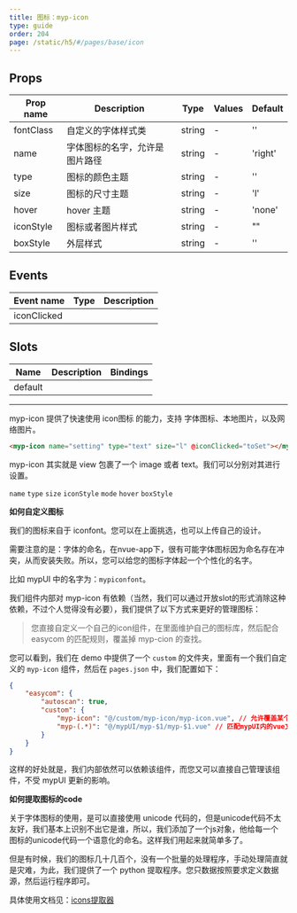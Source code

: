 ```yaml
---
title: 图标：myp-icon
type: guide
order: 204
page: /static/h5/#/pages/base/icon
---
```


## Props

| Prop name | Description                    | Type   | Values | Default |
| --------- | ------------------------------ | ------ | ------ | ------- |
| fontClass | 自定义的字体样式类             | string | -      | ''      |
| name      | 字体图标的名字，允许是图片路径 | string | -      | 'right' |
| type      | 图标的颜色主题                 | string | -      | ''      |
| size      | 图标的尺寸主题                 | string | -      | 'l'     |
| hover     | hover 主题                     | string | -      | 'none'  |
| iconStyle | 图标或者图片样式               | string | -      | ""      |
| boxStyle  | 外层样式                       | string | -      | ''      |

## Events

| Event name  | Type | Description |
| ----------- | ---- | ----------- |
| iconClicked |      |

## Slots

| Name    | Description | Bindings |
| ------- | ----------- | -------- |
| default |             |          |

---

myp-icon 提供了快速使用 icon图标 的能力，支持 字体图标、本地图片，以及网络图片。

```html
<myp-icon name="setting" type="text" size="l" @iconClicked="toSet"></myp-icon>
```

myp-icon 其实就是 view 包裹了一个 image 或者 text。我们可以分别对其进行设置。

`name` `type` `size` `iconStyle` `mode` `hover` `boxStyle`

**如何自定义图标**

我们的图标来自于 iconfont。您可以在上面挑选，也可以上传自己的设计。

需要注意的是：字体的命名，在nvue-app下，很有可能字体图标因为命名存在冲突，从而安装失败。所以，您可以给您的图标字体起一个个性化的名字。

比如 mypUI 中的名字为：`mypiconfont`。

我们组件内部对 myp-icon 有依赖（当然，我们可以通过开放slot的形式消除这种依赖，不过个人觉得没有必要），我们提供了以下方式来更好的管理图标：

> 您直接自定义一个自己的icon组件，在里面维护自己的图标库，然后配合 easycom 的匹配规则，覆盖掉 myp-cion 的查找。

您可以看到，我们在 demo 中提供了一个 `custom` 的文件夹，里面有一个我们自定义的 `myp-icon` 组件，然后在 `pages.json` 中，我们配置如下：

```json
{
	"easycom": {
		"autoscan": true,
		"custom": {
			"myp-icon": "@/custom/myp-icon/myp-icon.vue", // 允许覆盖某个组件，比如 myp-icon
			"myp-(.*)": "@/mypUI/myp-$1/myp-$1.vue" // 匹配mypUI内的vue文件
		}
	}
}
```

这样的好处就是，我们内部依然可以依赖该组件，而您又可以直接自己管理该组件，不受 mypUI 更新的影响。

**如何提取图标的code**

关于字体图标的使用，是可以直接使用 unicode 代码的，但是unicode代码不太友好，我们基本上识别不出它是谁，所以，我们添加了一个js对象，他给每一个 图标的unicode代码一个语意化的命名。这样我们用起来就简单多了。

但是有时候，我们的图标几十几百个，没有一个批量的处理程序，手动处理简直就是灾难，为此，我们提供了一个 python 提取程序。您只数据按照要求定义数据源，然后运行程序即可。

具体使用文档见：[icons提取器](/doc/tool/icon.html)

